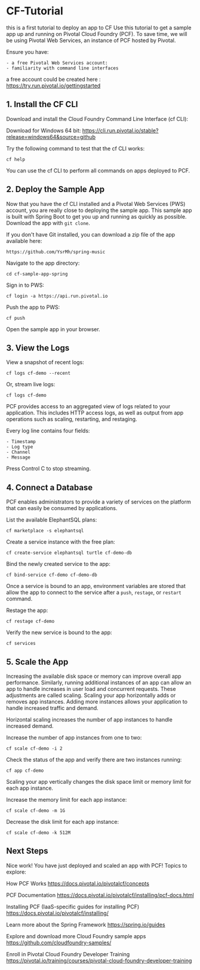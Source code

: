 # CF-Tutorial
this is a first tutorial to deploy an app to CF
Use this tutorial to get a sample app up and running on Pivotal Cloud Foundry (PCF). To save time, we will be using Pivotal Web Services, an instance of PCF hosted by Pivotal.

Ensure you have:
	
	- a free Pivotal Web Services account: 
	- familiarity with command line interfaces

a free account could be created here : https://try.run.pivotal.io/gettingstarted

## 1. Install the CF CLI

Download and install the Cloud Foundry Command Line Interface (cf CLI):

Download for Windows 64 bit: https://cli.run.pivotal.io/stable?release=windows64&source=github

Try the following command to test that the cf CLI works:

`cf help`

You can use the cf CLI to perform all commands on apps deployed to PCF.

## 2. Deploy the Sample App

Now that you have the cf CLI installed and a Pivotal Web Services (PWS) account, you are really close to deploying the sample app.
This sample app is built with Spring Boot to get you up and running as quickly as possible.
Download the app with `git clone`.

If you don't have Git installed, you can download a zip file of the app available here:

	https://github.com/YsrMh/spring-music
	
Navigate to the app directory:

`cd cf-sample-app-spring` 
 
Sign in to PWS:

`cf login -a https://api.run.pivotal.io`

Push the app to PWS:

`cf push`

Open the sample app in your browser.

## 3. View the Logs

View a snapshot of recent logs:

`cf logs cf-demo --recent`

Or, stream live logs:

`cf logs cf-demo`

PCF provides access to an aggregated view of logs related to your application. This includes HTTP access logs, as well as output from app operations such as scaling, restarting, and restaging.

Every log line contains four fields:

	- Timestamp
	- Log type
	- Channel
	- Message


Press Control C to stop streaming.

## 4. Connect a Database

PCF enables administrators to provide a variety of services on the platform that can easily be consumed by applications.

List the available ElephantSQL plans:

`cf marketplace -s elephantsql`

Create a service instance with the free plan:

`cf create-service elephantsql turtle cf-demo-db`

Bind the newly created service to the app:

`cf bind-service cf-demo cf-demo-db`

Once a service is bound to an app, environment variables are stored that allow the app to connect to the service after a `push`, `restage`, or `restart` command.

Restage the app:

`cf restage cf-demo`

Verify the new service is bound to the app:

`cf services`

## 5. Scale the App

Increasing the available disk space or memory can improve overall app performance. Similarly, running additional instances of an app can allow an app to handle increases in user load and concurrent requests. These adjustments are called scaling.
Scaling your app horizontally adds or removes app instances. Adding more instances allows your application to handle increased traffic and demand.

Horizontal scaling increases the number of app instances to handle increased demand.

Increase the number of app instances from one to two:

`cf scale cf-demo -i 2`

Check the status of the app and verify there are two instances running:

`cf app cf-demo`

Scaling your app vertically changes the disk space limit or memory limit for each app instance.

Increase the memory limit for each app instance:

`cf scale cf-demo -m 1G`

Decrease the disk limit for each app instance:

`cf scale cf-demo -k 512M`

## Next Steps

Nice work! You have just deployed and scaled an app with PCF!
Topics to explore:

How PCF Works
https://docs.pivotal.io/pivotalcf/concepts

PCF Documentation
https://docs.pivotal.io/pivotalcf/installing/pcf-docs.html

Installing PCF (IaaS-specific guides for installing PCF)
https://docs.pivotal.io/pivotalcf/installing/

Learn more about the Spring Framework
https://spring.io/guides

Explore and download more Cloud Foundry sample apps
https://github.com/cloudfoundry-samples/

Enroll in Pivotal Cloud Foundry Developer Training
https://pivotal.io/training/courses/pivotal-cloud-foundry-developer-training
